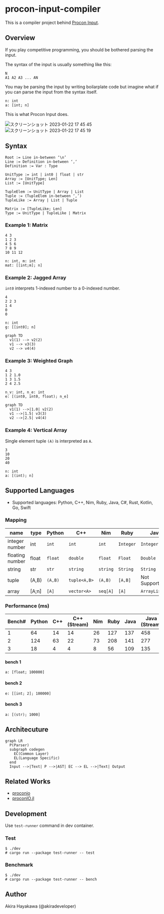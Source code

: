 # procon-input-compiler

This is a compiler project behind [Procon Input](https://akiradeveloper.github.io/procon-input/).

## Overview

If you play competitive programming,
you should be bothered parsing the input.

The syntax of the input is usually something like this:

```
N
A1 A2 A3 ... AN
```

You may be parsing the input by writing boilarplate code but
imagine what if you can parse the input from the syntax itself.

```
n: int
a: [int; n]
```

This is what Procon Input does.

![スクリーンショット 2023-01-22 17 45 45](https://user-images.githubusercontent.com/785824/213907536-c5381fb4-2854-4208-8962-8f9d3859da5a.png)
![スクリーンショット 2023-01-22 17 45 19](https://user-images.githubusercontent.com/785824/213907534-ae6c317e-d319-4868-9bad-687bb6d45285.png)

## Syntax

```
Root := Line in-between ‘\n’
Line := Definition in-between ‘,‘
Definition := Var : Type

UnitType := int | int0 | float | str
Array := [UnitType; Len]
List := [UnitType]

TupleElem := UnitType | Array | List
Tuple := (TupleElem in-between ‘,’)
TupleLike := Array | List | Tuple

Matrix := [TupleLike; Len]
Type := UnitType | TupleLike | Matrix
```
### Example 1: Matrix

```
4 3
1 2 3
4 5 6
7 8 9
10 11 12
```

```
n: int, m: int
mat: [[int;m]; n]
```

### Example 2: Jagged Array

`int0` interprets 1-indexed number to a 0-indexed number.

```
4
2 2 3
1 4
0
0
```

```
n: int
g: [[int0]; n]
```

```mermaid
graph TD
  v1(1) --> v2(2)
  v1 --> v3(3)
  v2 --> v4(4)
```

### Example 3: Weighted Graph

```
4 3
1 2 1.0
1 3 1.5
2 4 2.5
```

```
n_v: int, n_e: int
e: [(int0, int0, float); n_e]
```

```mermaid
graph TD
  v1(1) -->|1.0| v2(2)
  v1 -->|1.5| v3(3)
  v2 -->|2.5| v4(4)
```

### Example 4: Vertical Array

Single element tuple `(A)` is interpreted as `A`.

```
3
10
20
40
```

```
n: int
a: [(int); n]
```

## Supported Languages

- Supported languages: Python, C++, Nim, Ruby, Java, C#, Rust, Kotlin, Go, Swift

### Mapping

|name | type | Python | C++ | Nim | Ruby | Java | C# | Rust | Kotlin | Go | Swift |
|-|-|-|-|-|-|-|-|-|-|-|-|
|integer number|int|`int`|`int`|`int`|`Integer`|`Integer`|`int`|`i32`|`Int`|`int`|`Int`|
|floating number|float|`float`|`double`|`float`|`Float`|`Double`|`double`|`f64`|`Double`|`float64`|`Double`|
|string|str|`str`|`string`|`string`|`String`|`String`|`string`|`String`|`String`|`string`|`String`|
|tuple|(A,B)|`(A,B)`|`tuple<A,B>`|`(A,B)`|`[A,B]`|Not Supported|`ValueTuple<A,B>`|`(A,B)`|Not Supported|Not Supported|`(A,B)`|
|array|[A;n]|`[A]`|`vector<A>`|`seq[A]`|`[A]`|`ArrayList<A>`|`List<A>`|`Vec<A>`|`ArrayList<A>`|`[]A`|`[A]`|

### Performance (ms)

| Bench# | Python | C++ | C++ (Stream) | Nim | Ruby | Java | Java (Stream) | C#  | Rust | Kotlin | Go (Stream) | Swift |
|--------|--------|-----|--------------|-----|------|------|---------------|-----|------|--------|-------------|-------|
| 1      | 64     | 14  | 14           | 26  | 127  | 137  | 458           | 66  | 14   | 305    | 11          | 51    |
| 2      | 124    | 63  | 22           | 73  | 208  | 141  | 277           | 143 | 24   | 314    | 14          | 113   |
| 3      | 18     | 4   | 4            | 8   | 56   | 109  | 135           | 33  | 4    | 299    | 9           | 72    |

#### bench 1

```
a: [float; 100000]
```

#### bench 2

```
e: [[int; 2]; 100000]
```

#### bench 3

```
a: [(str); 1000]
```


## Architecuture

```mermaid
graph LR
  P(Parser)
  subgraph codegen
    EC(Common Layer)
    EL(Language Specific)
  end
  Input -->|Text| P -->|AST| EC --> EL -->|Text| Output
```

## Related Works

- [proconio](https://github.com/statiolake/proconio-rs)
- [proconIO.jl](https://github.com/lucifer1004/ProconIO.jl)

## Development

Use `test-runner` command in dev container.

### Test

```
$ ./dev
# cargo run --package test-runner -- test
```

### Benchmark

```
$ ./dev
# cargo run --package test-runner -- bench
```

## Author

Akira Hayakawa (@akiradeveloper)

